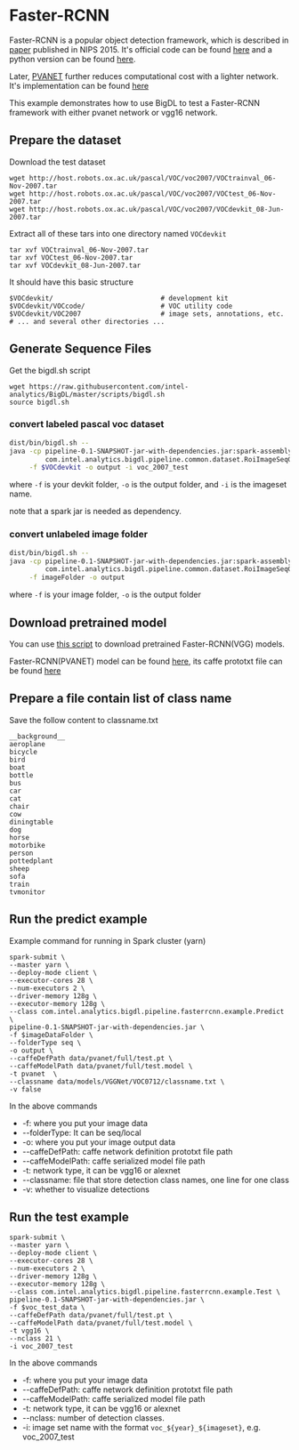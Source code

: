 # Faster-RCNN

Faster-RCNN is a popular object detection framework, which is described in 
[paper](https://papers.nips.cc/paper/5638-faster-r-cnn-towards-real-time-object-detection-with-region-proposal-networks.pdf) published in NIPS 2015.
It's official code can be found [here](https://github.com/rbgirshick/py-faster-rcnn) 
and a python version can be found [here](https://github.com/SeaOfOcean/py-faster-rcnn).

Later, [PVANET](https://arxiv.org/abs/1611.08588) further reduces computational cost with a lighter network.
It's implementation can be found [here](https://github.com/sanghoon/pva-faster-rcnn)

This example demonstrates how to use BigDL to test a Faster-RCNN framework with either pvanet network or vgg16 network.

## Prepare the dataset
Download the test dataset

```
wget http://host.robots.ox.ac.uk/pascal/VOC/voc2007/VOCtrainval_06-Nov-2007.tar
wget http://host.robots.ox.ac.uk/pascal/VOC/voc2007/VOCtest_06-Nov-2007.tar
wget http://host.robots.ox.ac.uk/pascal/VOC/voc2007/VOCdevkit_08-Jun-2007.tar
```

Extract all of these tars into one directory named ```VOCdevkit```

```
tar xvf VOCtrainval_06-Nov-2007.tar
tar xvf VOCtest_06-Nov-2007.tar
tar xvf VOCdevkit_08-Jun-2007.tar
```

It should have this basic structure

```
$VOCdevkit/                           # development kit
$VOCdevkit/VOCcode/                   # VOC utility code
$VOCdevkit/VOC2007                    # image sets, annotations, etc.
# ... and several other directories ...
```

## Generate Sequence Files

Get the bigdl.sh script 
```
wget https://raw.githubusercontent.com/intel-analytics/BigDL/master/scripts/bigdl.sh
source bigdl.sh
```

### convert labeled pascal voc dataset

```bash
dist/bin/bigdl.sh --
java -cp pipeline-0.1-SNAPSHOT-jar-with-dependencies.jar:spark-assembly-1.5.1-hadoop2.6.0.jar \
         com.intel.analytics.bigdl.pipeline.common.dataset.RoiImageSeqGenerator \
     -f $VOCdevkit -o output -i voc_2007_test
```

where ```-f``` is your devkit folder, ```-o``` is the output folder, and ```-i``` is the imageset name.

note that a spark jar is needed as dependency.

### convert unlabeled image folder
```bash
dist/bin/bigdl.sh --
java -cp pipeline-0.1-SNAPSHOT-jar-with-dependencies.jar:spark-assembly-1.5.1-hadoop2.6.0.jar \
         com.intel.analytics.bigdl.pipeline.common.dataset.RoiImageSeqGenerator \
     -f imageFolder -o output
```

where ```-f``` is your image folder, ```-o``` is the output folder

## Download pretrained model

You can use [this script](https://github.com/rbgirshick/py-faster-rcnn/blob/master/data/scripts/fetch_faster_rcnn_models.sh) to download
pretrained Faster-RCNN(VGG) models.

Faster-RCNN(PVANET) model can be found [here](https://www.dropbox.com/s/87zu4y6cvgeu8vs/test.model?dl=0), 
its caffe prototxt file can be found [here](https://github.com/sanghoon/pva-faster-rcnn/blob/master/models/pvanet_obsolete/full/test.pt)

## Prepare a file contain list of class name
Save the follow content to classname.txt
```
__background__
aeroplane
bicycle
bird
boat
bottle
bus
car
cat
chair
cow
diningtable
dog
horse
motorbike
person
pottedplant
sheep
sofa
train
tvmonitor
```

## Run the predict example
Example command for running in Spark cluster (yarn)

```
spark-submit \
--master yarn \
--deploy-mode client \
--executor-cores 28 \
--num-executors 2 \
--driver-memory 128g \
--executor-memory 128g \
--class com.intel.analytics.bigdl.pipeline.fasterrcnn.example.Predict \
pipeline-0.1-SNAPSHOT-jar-with-dependencies.jar \
-f $imageDataFolder \
--folderType seq \
-o output \
--caffeDefPath data/pvanet/full/test.pt \
--caffeModelPath data/pvanet/full/test.model \
-t pvanet  \
--classname data/models/VGGNet/VOC0712/classname.txt \
-v false
```

In the above commands

* -f: where you put your image data
* --folderType: It can be seq/local
* -o: where you put your image output data
* --caffeDefPath: caffe network definition prototxt file path
* --caffeModelPath: caffe serialized model file path
* -t: network type, it can be vgg16 or alexnet
* --classname: file that store detection class names, one line for one class
* -v: whether to visualize detections

## Run the test example

```
spark-submit \
--master yarn \
--deploy-mode client \
--executor-cores 28 \
--num-executors 2 \
--driver-memory 128g \
--executor-memory 128g \
--class com.intel.analytics.bigdl.pipeline.fasterrcnn.example.Test \
pipeline-0.1-SNAPSHOT-jar-with-dependencies.jar \
-f $voc_test_data \
--caffeDefPath data/pvanet/full/test.pt \
--caffeModelPath data/pvanet/full/test.model \
-t vgg16 \
--nclass 21 \
-i voc_2007_test
```

In the above commands

* -f: where you put your image data
* --caffeDefPath: caffe network definition prototxt file path
* --caffeModelPath: caffe serialized model file path
* -t: network type, it can be vgg16 or alexnet
* --nclass: number of detection classes.
* -i: image set name with the format ```voc_${year}_${imageset}```, e.g. voc_2007_test





